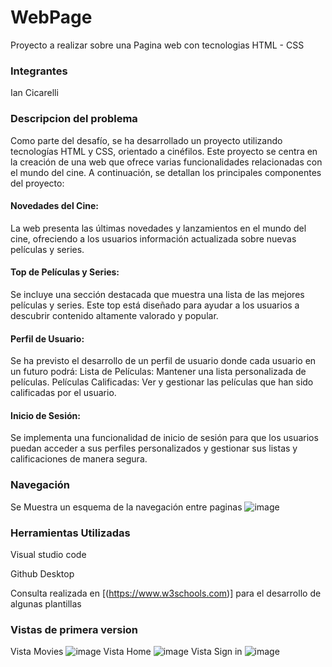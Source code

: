 # WebPage
Proyecto a realizar sobre una Pagina web con tecnologias HTML - CSS 

### Integrantes
Ian Cicarelli

### Descripcion del problema 
Como parte del desafío, se ha desarrollado un proyecto utilizando tecnologías HTML y CSS, orientado a cinéfilos. Este proyecto se centra en la creación de una web que ofrece varias funcionalidades relacionadas con el mundo del cine. A continuación, se detallan los principales componentes del proyecto:

  #### Novedades del Cine:
  La web presenta las últimas novedades y lanzamientos en el mundo del cine, ofreciendo a los usuarios información actualizada sobre nuevas películas y series.

  #### Top de Películas y Series:
  Se incluye una sección destacada que muestra una lista de las mejores películas y series. Este top está diseñado para ayudar a los usuarios a descubrir contenido altamente valorado y popular.

  #### Perfil de Usuario:
  Se ha previsto el desarrollo de un perfil de usuario donde cada usuario en un futuro podrá:
  Lista de Películas: Mantener una lista personalizada de películas.
  Películas Calificadas: Ver y gestionar las películas que han sido calificadas por el usuario.

  #### Inicio de Sesión:
  Se implementa una funcionalidad de inicio de sesión para que los usuarios puedan acceder a sus perfiles personalizados y gestionar sus listas y calificaciones de manera segura.
### Navegación  
Se Muestra un esquema de la navegación entre paginas
![image](https://github.com/iancicarelli/iancicarelli.github.io/blob/main/Navegacion.png)

### Herramientas Utilizadas
Visual studio code

Github Desktop

Consulta realizada en [(https://www.w3schools.com)] para el desarrollo de algunas plantillas

### Vistas de primera version 
Vista Movies
![image](https://github.com/iancicarelli/iancicarelli.github.io/blob/main/Movies.png)
Vista Home
![image](https://github.com/iancicarelli/iancicarelli.github.io/blob/main/home.png)
Vista Sign in 
![image](https://github.com/iancicarelli/iancicarelli.github.io/blob/main/SignIn.png)
